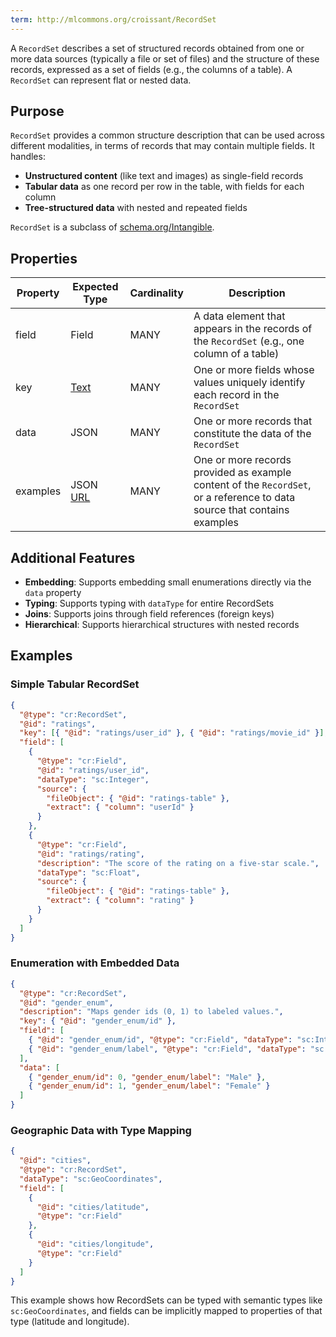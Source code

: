 ```yaml
---
term: http://mlcommons.org/croissant/RecordSet
---
```


A `RecordSet` describes a set of structured records obtained from one or more data sources (typically a file or set of files) and the structure of these records, expressed as a set of fields (e.g., the columns of a table). A `RecordSet` can represent flat or nested data.

## Purpose

`RecordSet` provides a common structure description that can be used across different modalities, in terms of records that may contain multiple fields. It handles:

- **Unstructured content** (like text and images) as single-field records
- **Tabular data** as one record per row in the table, with fields for each column  
- **Tree-structured data** with nested and repeated fields

`RecordSet` is a subclass of [schema.org/Intangible](https://schema.org/Intangible).

## Properties

| Property | Expected Type | Cardinality | Description |
|----------|---------------|-------------|-------------|
| field | Field | MANY | A data element that appears in the records of the `RecordSet` (e.g., one column of a table) |
| key | [Text](http://schema.org/Text) | MANY | One or more fields whose values uniquely identify each record in the `RecordSet` |
| data | JSON | MANY | One or more records that constitute the data of the `RecordSet` |
| examples | JSON<br>[URL](http://schema.org/URL) | MANY | One or more records provided as example content of the `RecordSet`, or a reference to data source that contains examples |

## Additional Features

- **Embedding**: Supports embedding small enumerations directly via the `data` property
- **Typing**: Supports typing with `dataType` for entire RecordSets  
- **Joins**: Supports joins through field references (foreign keys)
- **Hierarchical**: Supports hierarchical structures with nested records

## Examples

### Simple Tabular RecordSet
```json
{
  "@type": "cr:RecordSet",
  "@id": "ratings",
  "key": [{ "@id": "ratings/user_id" }, { "@id": "ratings/movie_id" }],
  "field": [
    {
      "@type": "cr:Field",
      "@id": "ratings/user_id",
      "dataType": "sc:Integer",
      "source": {
        "fileObject": { "@id": "ratings-table" },
        "extract": { "column": "userId" }
      }
    },
    {
      "@type": "cr:Field",
      "@id": "ratings/rating",
      "description": "The score of the rating on a five-star scale.",
      "dataType": "sc:Float",
      "source": {
        "fileObject": { "@id": "ratings-table" },
        "extract": { "column": "rating" }
      }
    }
  ]
}
```

### Enumeration with Embedded Data
```json
{
  "@type": "cr:RecordSet",
  "@id": "gender_enum",
  "description": "Maps gender ids (0, 1) to labeled values.",
  "key": { "@id": "gender_enum/id" },
  "field": [
    { "@id": "gender_enum/id", "@type": "cr:Field", "dataType": "sc:Integer" },
    { "@id": "gender_enum/label", "@type": "cr:Field", "dataType": "sc:String" }
  ],
  "data": [
    { "gender_enum/id": 0, "gender_enum/label": "Male" },
    { "gender_enum/id": 1, "gender_enum/label": "Female" }
  ]
}
```

### Geographic Data with Type Mapping
```json
{
  "@id": "cities",
  "@type": "cr:RecordSet",
  "dataType": "sc:GeoCoordinates",
  "field": [
    {
      "@id": "cities/latitude",
      "@type": "cr:Field"
    },
    {
      "@id": "cities/longitude", 
      "@type": "cr:Field"
    }
  ]
}
```

This example shows how RecordSets can be typed with semantic types like `sc:GeoCoordinates`, and fields can be implicitly mapped to properties of that type (latitude and longitude).